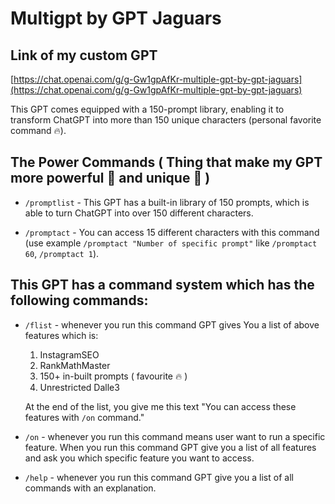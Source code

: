 # Multigpt by GPT Jaguars

## Link of my custom GPT

[https://chat.openai.com/g/g-Gw1gpAfKr-multiple-gpt-by-gpt-jaguars](https://chat.openai.com/g/g-Gw1gpAfKr-multiple-gpt-by-gpt-jaguars)

This GPT comes equipped with a 150-prompt library, enabling it to transform ChatGPT into more than 150 unique characters (personal favorite command 🔥).

## The Power Commands ( Thing that make my GPT more powerful 💪 and unique 🥇 )

- `/promptlist` - This GPT has a built-in library of 150 prompts, which is able to turn ChatGPT into over 150 different characters.
  
- `/promptact` - You can access 15 different characters with this command (use example `/promptact "Number of specific prompt"` like `/promptact 60`, `/promptact 1`).

## This GPT has a command system which has the following commands:

- `/flist` - whenever you run this command GPT gives You a list of above features which is:

   1. InstagramSEO
  2. RankMathMaster
  3. 150+ in-built prompts ( favourite 🔥 )
  4. Unrestricted Dalle3
     

  At the end of the list, you give me this text "You can access these features with `/on` command."

- `/on` - whenever you run this command means user want to run a specific feature. When you run this command GPT give you a list of all features and ask you which specific feature you want to access.

- `/help` - whenever you run this command GPT give you a list of all commands with an explanation.

